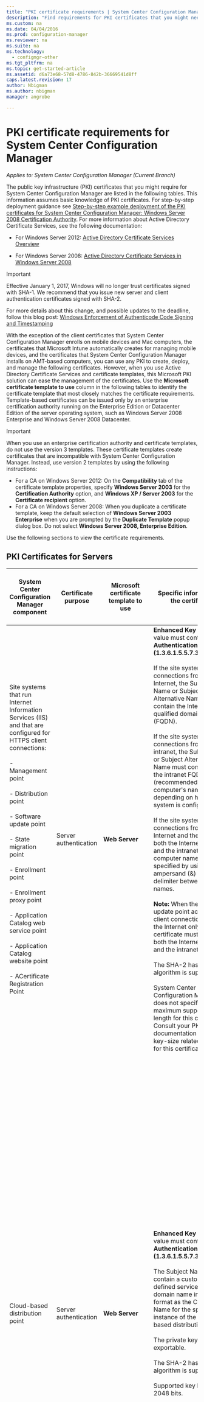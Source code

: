 ```yaml
---
title: "PKI certificate requirements | System Center Configuration Manager"
description: "Find requirements for PKI certificates that you might need for System Center Configuration Manager."
ms.custom: na
ms.date: 04/04/2016
ms.prod: configuration-manager
ms.reviewer: na
ms.suite: na
ms.technology:
  - configmgr-other
ms.tgt_pltfrm: na
ms.topic: get-started-article
ms.assetid: d6a73e68-57d8-4786-842b-36669541d8ff
caps.latest.revision: 17
author: Nbigmanms.author: nbigmanmanager: angrobe

---
```

# PKI certificate requirements for System Center Configuration Manager*Applies to: System Center Configuration Manager (Current Branch)*
The public key infrastructure (PKI) certificates that you might require for System Center Configuration Manager are listed in the following tables. This information assumes basic knowledge of PKI certificates. For step-by-step deployment guidance  see [Step-by-step example deployment of the PKI certificates for System Center Configuration Manager: Windows Server 2008 Certification Authority](/sccm/core/plan-design/network/example-deployment-of-pki-certificates). For more information about Active Directory Certificate Services, see the following documentation:  

-   For Windows Server 2012: [Active Directory Certificate Services Overview](http://go.microsoft.com/fwlink/p/?LinkId=286744)  

-   For Windows Server 2008: [Active Directory Certificate Services in Windows Server 2008](http://go.microsoft.com/fwlink/p/?LinkId=115018)  

> [!IMPORTANT]  
>  Effective January 1, 2017, Windows will no longer trust certificates signed with SHA-1.  We recommend that you issue new server and client authentication certificates signed with SHA-2.  
>   
>  For more details about this change, and possible updates to the deadline, follow this blog post: [Windows Enforcement of Authenticode Code Signing and Timestamping](http://social.technet.microsoft.com/wiki/contents/articles/32288.windows-enforcement-of-authenticode-code-signing-and-timestamping.aspx)  

 With the exception of the client certificates that System Center Configuration Manager enrolls on mobile devices and Mac computers, the certificates that Microsoft Intune automatically creates for managing mobile devices, and the certificates that System Center Configuration Manager installs on AMT-based computers, you can use any PKI to create, deploy, and manage the following certificates. However, when you use Active Directory Certificate Services and certificate templates, this Microsoft PKI solution can ease the management of the certificates. Use the **Microsoft certificate template to use** column in the following tables to identify the certificate template that most closely matches the certificate requirements. Template-based certificates can be issued only by an enterprise certification authority running on the Enterprise Edition or Datacenter Edition of the server operating system, such as Windows Server 2008 Enterprise and Windows Server 2008 Datacenter.  

> [!IMPORTANT]  
>  When you use an enterprise certification authority and certificate templates, do not use the version 3 templates. These certificate templates create certificates that are incompatible with System Center Configuration Manager. Instead, use version 2 templates by using the following instructions:  
>   
>  -   For a CA on Windows Server 2012: On the **Compatibility** tab of the certificate template properties, specify **Windows Server 2003** for the **Certification Authority** option, and **Windows XP / Server 2003** for the **Certificate recipient** option.  
> -   For a CA on Windows Server 2008: When you duplicate a certificate template, keep the default selection of **Windows Server 2003 Enterprise** when you are prompted by the **Duplicate Template** popup dialog box. Do not select **Windows Server 2008, Enterprise Edition**.  

 Use the following sections to view the certificate requirements.  

##  <a name="BKMK_PKIcertificates_for_servers"></a> PKI Certificates for Servers  

|System Center Configuration Manager component|Certificate purpose|Microsoft certificate template to use|Specific information in the certificate|How the certificate is used in System Center Configuration Manager|  
|-------------------------------------|-------------------------|-------------------------------------------|---------------------------------------------|----------------------------------------------------------|  
|Site systems that run Internet Information Services (IIS) and that are configured for HTTPS client connections:<br /><br /> - Management point<br /><br /> - Distribution point<br /><br /> - Software update point<br /><br /> - State migration point<br /><br /> - Enrollment point<br /><br /> - Enrollment proxy point<br /><br /> - Application Catalog web service point<br /><br /> - Application Catalog website point<br /><br /> - ACertificate Registration Point|Server authentication|**Web Server**|**Enhanced Key Usage** value must contain **Server Authentication (1.3.6.1.5.5.7.3.1)**.<br /><br /> If the site system accepts connections from the Internet, the Subject Name or Subject Alternative Name must contain the Internet fully qualified domain name (FQDN).<br /><br /> If the site system accepts connections from the intranet, the Subject Name or Subject Alternative Name must contain either the intranet FQDN (recommended) or the computer's name, depending on how the site system is configured.<br /><br /> If the site system accepts connections from both the Internet and the intranet, both the Internet FQDN and the intranet FQDN (or computer name) must be specified by using the ampersand (&) symbol delimiter between the two names.<br /><br /> **Note:** When the software update point accepts client connections from the Internet only, the certificate must contain both the Internet FQDN and the intranet FQDN.<br /><br /> The SHA-2 hash algorithm is supported.<br /><br /> System Center Configuration Manager does not specify a maximum supported key length for this certificate. Consult your PKI and IIS documentation for any key-size related issues for this certificate.|This certificate must reside in the Personal store in the Computer certificate store.<br /><br /> This web server certificate is used to authenticate these servers to the client and to encrypt all data transferred between the client and these servers by using Secure Sockets Layer (SSL).|  
|Cloud-based distribution point|Server authentication|**Web Server**|**Enhanced Key Usage** value must contain **Server Authentication (1.3.6.1.5.5.7.3.1)**.<br /><br /> The Subject Name must contain a customer-defined service name and domain name in an FQDN format as the Common Name for the specific instance of the cloud-based distribution point.<br /><br /> The private key must be exportable.<br /><br /> The SHA-2 hash algorithm is supported.<br /><br /> Supported key lengths: 2048 bits.|This service certificate is used to authenticate the cloud-based distribution point service to Configuration Manager clients and to encrypt all data transferred between them by using Secure Sockets Layer (SSL).This certificate must be exported in a Public Key Certificate Standard (PKCS #12) format, and the password must be known so that it can be imported when you create a cloud-based distribution point.<br /><br /> **Note:** This certificate is used in conjunction with the Windows Azure management certificate. For more information about this certificate, see [How to Create a Management Certificate](http://go.microsoft.com/fwlink/p/?LinkId=220281) and [How to Add a Management Certificate to a Windows Azure Subscription](http://go.microsoft.com/fwlink/?LinkId=241722) in the Windows Azure Platform section of the MSDN Library.|  
|Site system servers that run Microsoft SQL Server|Server authentication|**Web server**|**Enhanced Key Usage** value must contain **Server Authentication (1.3.6.1.5.5.7.3.1)**.<br /><br /> The Subject Name must contain the intranet fully qualified domain name (FQDN).<br /><br /> The SHA-2 hash algorithm is supported.<br /><br /> Maximum supported key length is 2048 bits.|This certificate must reside in the Personal store in the Computer certificate store and System Center Configuration Manager automatically copies it to the Trusted People Store for servers in the System Center Configuration Manager hierarchy that might have to establish trust with the server.<br /><br /> These certificates are used for server-to-server authentication.|  
|SQL Server cluster: Site system servers that run Microsoft SQL Server|Server authentication|**Web server**|**Enhanced Key Usage** value must contain **Server Authentication (1.3.6.1.5.5.7.3.1)**.<br /><br /> The Subject Name must contain the intranet fully qualified domain name (FQDN) of the cluster.<br /><br /> The private key must be exportable.<br /><br /> The certificate must have a validity period of at least two years when you configure System Center Configuration Manager to use the SQL Server cluster.<br /><br /> The SHA-2 hash algorithm is supported.<br /><br /> Maximum supported key length is 2048 bits.|After you have requested and installed this certificate on one node in the cluster, export the certificate and import it to each additional node in the SQL Server cluster.<br /><br /> This certificate must reside in the Personal store in the Computer certificate store and System Center Configuration Manager automatically copies it to the Trusted People Store for servers in the System Center Configuration Manager hierarchy that might have to establish trust with the server.<br /><br /> These certificates are used for server-to-server authentication.|  
|Site system monitoring for the following site system roles:<br /><br /> Management point<br /><br /> State migration point|Client authentication|**Workstation Authentication**|**Enhanced Key Usage** value must contain **Client Authentication (1.3.6.1.5.5.7.3.2)**.<br /><br /> Computers must have a unique value in the Subject Name field or in the Subject Alternative Name field.<br /><br /> **Note:** If you are using multiple values for the Subject Alternative Name, only the first value is used.<br /><br /> The SHA-2 hash algorithm is supported.<br /><br /> Maximum supported key length is 2048 bits.|This certificate is required on the listed site system servers, even if the System Center Configuration Manager client is not installed, so that the health of these site system roles can be monitored and reported to the site.<br /><br /> The certificate for these site systems must reside in the Personal store of the Computer certificate store.|  
|Servers running the System Center Configuration Manager Policy Module with the Network Device Enrollment Service role service.|Client authentication|Workstation Authentication|**Enhanced Key Usage** value must contain **Client Authentication (1.3.6.1.5.5.7.3.2)**.<br /><br /> There are no specific requirements for the certificate Subject or Subject Alternative Name (SAN), and you can use the same certificate for multiple servers running the Network Device Enrollment Service.<br /><br /> SHA-2 and SHA-3 hash algorithms are supported.<br /><br /> Supported key lengths: 1024 bits and 2048 bits.||  
|Site systems that have a distribution point installed|Client authentication|**Workstation Authentication**|**Enhanced Key Usage** value must contain **Client Authentication (1.3.6.1.5.5.7.3.2)**.<br /><br /> There are no specific requirements for the certificate Subject or Subject Alternative Name (SAN), and you can use the same certificate for multiple distribution points. However, we recommend a different certificate for each distribution point.<br /><br /> The private key must be exportable.<br /><br /> The SHA-2 hash algorithm is supported.<br /><br /> Maximum supported key length is 2048 bits.|This certificate has two purposes:<br /><br /> - It authenticates the distribution point to an HTTPS-enabled management point before the distribution point sends status messages.<br /><br /> - When the **Enable PXE support for clients** distribution point option is selected, the certificate is sent to computers that so that if task sequences in the operating system deployment process include client actions such as client policy retrieval or sending inventory information, the client computers can connect to a HTTPS-enabled management point during the deployment of the operating system.<br /><br /> This certificate is used for the duration of the operating system deployment process only and is not installed on the client. Because of this temporary use, the same certificate can be used for every operating system deployment if you do not want to use multiple client certificates.<br /><br /> This certificate must be exported in a Public Key Certificate Standard (PKCS #12) format, and the password must be known so that it can be imported into the distribution point properties.<br /><br /> **Note:** The requirements for this certificate are the same as the client certificate for boot images for deploying operating systems. Because the requirements are the same, you can use the same certificate file.|  
|Out of band service point|AMT Provisioning|**Web Server** (modified)|**Enhanced Key Usage** value must contain **Server Authentication (1.3.6.1.5.5.7.3.1)** and the following object identifier: **2.16.840.1.113741.1.2.3**.<br /><br /> The subject name field must contain the FQDN of the server that is hosting the out of band service point.<br /><br /> **Note:** If you request an AMT provisioning certificate from an external CA instead of from your own internal CA, and it does not support the AMT provisioning object identifier of 2.16.840.1.113741.1.2.3, you can alternatively specify the following text string as an organizational unit (OU) attribute in the certificate subject name: **Intel(R) Client Setup Certificate**. This exact text string in English must be used, in the same case, without a trailing period, and in addition to the FQDN of the server that is hosting the out of band service point.<br /><br /> Supported key lengths: 1024 and 2048. For AMT 6.0 and later versions, the key length of 4096 bits is also supported.|This certificate resides in the Personal store in the Computer certificate store of the out of band service point site system server.<br /><br /> This AMT provisioning certificate is used to prepare computers for out of band management.<br /><br /> You must request this certificate from a CA that supplies AMT provisioning certificates, and the BIOS extension for the Intel AMT-based computers must be configured to use the root certificate thumbprint (also referred to as the certificate hash) for this provisioning certificate.<br /><br /> VeriSign is a typical example of an external CA that provides AMT provisioning certificates, but you can also use your own internal CA.<br /><br /> Install the certificate on the server that hosts the out of band service point, which must be able to chain successfully to the certificate's root CA. (By default, the root CA certificate and intermediate CA certificate for VeriSign are installed when Windows installs.)|  
|Site system server that runs the Microsoft Intune connector|Client authentication|Not applicable: Intune automatically creates this certificate.|Enhanced Key Usage value contains Client Authentication (1.3.6.1.5.5.7.3.2).<br /><br /> 3 custom extensions uniquely identify the customers Intune subscription.<br /><br /> The key size is 2048 bits and uses the SHA-1 hash algorithm.<br /><br /> **Note:** You cannot change these settings: This information is provided for informational purposes only.|This certificate is automatically requested and installed to the Configuration Manager database when you subscribe to Microsoft Intune. When you install the Microsoft Intune connector, this certificate is then installed on the site system server that runs the Microsoft Intune connector. It is installed into the Computer certificate store.<br /><br /> This certificate is used to authenticate the Configuration Manager hierarchy to Microsoft Intune by using the Microsoft Intune connector. All data that is transferred between them uses Secure Sockets Layer (SSL).|  

###  <a name="BKMK_PKIcertificates_for_proxyservers"></a> Proxy Web Servers for Internet-Based Client Management  
 If the site supports Internet-based client management, and you are using a proxy web server by using SSL termination (bridging) for incoming Internet connections, the proxy web server has the certificate requirements listed in the following table.  

> [!NOTE]  
>  If you are using a proxy web server without SSL termination (tunneling), no additional certificates are required on the proxy web server.  

|Network infrastructure component|Certificate purpose|Microsoft certificate template to use|Specific information in the certificate|How the certificate is used in System Center Configuration Manager|  
|--------------------------------------|-------------------------|-------------------------------------------|---------------------------------------------|----------------------------------------------------------|  
|Proxy web server accepting client connections over the Internet|Server authentication and client authentication|1. <br />                        **Web Server**<br /><br /> 2. <br />                        **Workstation Authentication**|Internet FQDN in the Subject Name field or in the Subject Alternative Name field (if you are using Microsoft certificate templates, the Subject Alternative Name is available with the workstation template only).<br /><br /> The SHA-2 hash algorithm is supported.|This certificate is used to authenticate the following servers to Internet clients and to encrypt all data transferred between the client and this server by using SSL:<br /><br /> - Internet-based management point<br /><br /> - Internet-based distribution point<br /><br /> - Internet-based software update point<br /><br /> The client authentication is used to bridge client connections between the System Center Configuration Manager clients and the Internet-based site systems.|  

##  <a name="BKMK_PKIcertificates_for_clients"></a> PKI Certificates for Clients  

|System Center Configuration Manager component|Certificate purpose|Microsoft certificate template to use|Specific information in the certificate|How the certificate is used in System Center Configuration Manager|  
|-------------------------------------|-------------------------|-------------------------------------------|---------------------------------------------|----------------------------------------------------------|  
|Windows client computers|Client authentication|**Workstation Authentication**|**Enhanced Key Usage** value must contain **Client Authentication (1.3.6.1.5.5.7.3.2)**.<br /><br /> Client computers must have a unique value in the Subject Name field or in the Subject Alternative Name field.<br /><br /> **Note:** If you are using multiple values for the Subject Alternative Name, only the first value is used.<br /><br /> The SHA-2 hash algorithm is supported.<br /><br /> Maximum supported key length is 2048 bits.|By default, System Center Configuration Manager looks for computer certificates in the Personal store in the Computer certificate store.<br /><br /> With the exception of the software update point and the Application Catalog website point, this certificate authenticates the client to site system servers that run IIS and that are configured to use HTTPS.|  
|Mobile device clients|Client authentication|**Authenticated Session**|**Enhanced Key Usage** value must contain **Client Authentication (1.3.6.1.5.5.7.3.2)**.<br /><br /> SHA-1<br /><br /> Maximum supported key length is 2048 bits.<br /><br /> **Notes:**<br /><br /> - These certificates must be in Distinguished Encoding Rules (DER) encoded binary X.509 format.<br /><br /> - Base64 encoded X.509 format is not supported.|This certificate authenticates the mobile device client to the site system servers that it communicates with, such as management points and distribution points.|  
|Boot images for deploying operating systems|Client authentication|**Workstation Authentication**|**Enhanced Key Usage** value must contain **Client Authentication (1.3.6.1.5.5.7.3.2)**.<br /><br /> There are no specific requirements for the certificate Subject Name field or Subject Alternative Name (SAN), and you can use the same certificate for all boot mages.<br /><br /> The private key must be exportable.<br /><br /> The SHA-2 hash algorithm is supported.<br /><br /> Maximum supported key length is 2048 bits.|The certificate is used if task sequences in the operating system deployment process include client actions such as client policy retrieval or sending inventory information.<br /><br /> This certificate is used for the duration of the operating system deployment process only and is not installed on the client. Because of this temporary use, the same certificate can be used for every operating system deployment if you do not want to use multiple client certificates.<br /><br /> This certificate must be exported in a Public Key Certificate Standard (PKCS #12) format, and the password must be known so that it can be imported into the System Center Configuration Manager boot images.<br /><br /> This certificate is temporary for the task sequence and not used to install the client. When you have an environment with  HTTPS only, the client must have a valid certificate for the client to communicate with the site and for the deployment to continue. The client certificate can be generated automatically by the client when it is joined to Active Directory, or you can install a client certificate by using another method.<br /><br /> **Note:** The requirements for this certificate are the same as the server certificate for site systems that have a distribution point installed. Because the requirements are the same, you can use the same certificate file.|  
|Mac client computers|Client authentication|For System Center Configuration Manager enrollment:**Authenticated Session**<br /><br /> For certificate installation independent from System Center Configuration Manager: **Workstation Authentication**|**Enhanced Key Usage** value must contain **Client Authentication (1.3.6.1.5.5.7.3.2)**.<br /><br /> For System Center Configuration Manager that creates a User certificate, the certificate Subject value is automatically populated with the user name of the person who enrolls the Mac computer.<br /><br /> For certificate installation that does not use System Center Configuration Manager enrollment but deploys a Computer certificate independently from System Center Configuration Manager, the certificate Subject value must be unique. For example, specify the FQDN of the computer.<br /><br /> The Subject Alternative Name field is not supported.<br /><br /> The SHA-2 hash algorithm is supported.<br /><br /> Maximum supported key length is 2048 bits.|This certificate authenticates the Mac client computer to the site system servers that it communicates with, such as management points and distribution points.|  
|Linux and UNIX client computers|Client authentication|**Workstation Authentication**|**Enhanced Key Usage** value must contain **Client Authentication (1.3.6.1.5.5.7.3.2)**.<br /><br /> The Subject Alternative Name field is not supported.<br /><br /> The private key must be exportable.<br /><br /> SHA-2 hash algorithm is supported if the operating system of the client supports SHA-2. For more information, see the [About Linux and UNIX Operating Systems That do not Support SHA-256](../../../core/clients/deploy/plan/planning-for-client-deployment-to-linux-and-unix-computers.md#BKMK_NoSHA-256)section in [Planning for client deployment to Linux and UNIX computers in System Center Configuration Manager](../../../core/clients/deploy/plan/planning-for-client-deployment-to-linux-and-unix-computers.md).<br /><br /> Supported key lengths: 2048 bits.<br /><br /> **Note:** These certificates must be in Distinguished Encoding Rules (DER) encoded binary X.509 format. Base64 encoded X.509 format is not supported.|This certificate authenticates the Mac client computer to the site system servers that it communicates with, such as management points and distribution points. This certificate must be exported in a Public Key Certificate Standard (PKCS#12) format, and the password must be known so you can specify it to the client when you specify the PKI certificate.<br /><br /> For additional information, see the [Planning for Security and Certificates for Linux and UNIX Servers](../../../core/clients/deploy/plan/planning-for-client-deployment-to-linux-and-unix-computers.md#BKMK_SecurityforLnU)section in [Planning for client deployment to Linux and UNIX computers in System Center Configuration Manager](../../../core/clients/deploy/plan/planning-for-client-deployment-to-linux-and-unix-computers.md).|  
|- Root certification authority (CA) certificates for the following scenarios:<br /><br /> - Operating system deployment<br /><br /> - Mobile device enrollment<br /><br /> - RADIUS server authentication for Intel AMT-based computers<br /><br /> - Client certificate authentication|Certificate chain to a trusted source|Not applicable.|Standard root CA certificate.|The root CA certificate must be provided when clients have to chain the certificates of the communicating server to a trusted source. This applies in the following scenarios:<br /><br /> - When you deploy an operating system, and task sequences run that connect the client computer to a management point that is configured to use HTTPS.<br /><br /> - When you enroll a mobile device to be managed by System Center Configuration Manager.<br /><br /> - When you use 802.1X authentication for AMT-based computers, and you want to specify a file for the RADIUS server's root certificate.<br /><br /> In addition, the root CA certificate for clients must be provided if the client certificates are issued by a different CA hierarchy than the CA hierarchy that issued the management point certificate.|  
|Intel AMT-based computers|Server authentication.|**Web Server** (modified)<br /><br /> You must configure the Subject Name for **Build from this Active Directory information**, and then select **Common name** for the **Subject name format**.<br /><br /> You must grant **Read** and **Enroll** permissions to the universal security group that you specify in the out of band management component properties.|**Enhanced Key Usage** value must contain **Server Authentication (1.3.6.1.5.5.7.3.1)**.<br /><br /> The Subject Name must contain the FQDN of the AMT-based computer, which is supplied automatically from Active Directory Domain Services.|This certificate resides in the nonvolatile random access memory of the management controller in the computer and is not viewable in the Windows user interface.<br /><br /> Each Intel AMT-based computer requests this certificate during AMT provisioning and for subsequent updates. If you remove AMT provisioning information from these computers, they revoke this certificate.<br /><br /> When this certificate is installed on Intel AMT-based computers, the certificate chain to the root CA is also installed. AMT-based computers cannot support CA certificates with a key length larger than 2048 bits.<br /><br /> After the certificate is installed on Intel AMT-based computers, this certificate authenticates the AMT-based computers to the out of band service point site system server and to computers that are run the out of band management console, and encrypts all data transferred between them by using Transport Layer Security (TLS).|  
|Intel AMT 802.1X client certificate|Client authentication|**Workstation Authentication**<br /><br /> You must configure the Subject Name for **Build from this Active Directory information**, and then select **Common name** for the **Subject name format**, clear the DNS name and select the User principal name (UPN) for the alternative subject name.<br /><br /> You must grant the universal security group that you specify in the out of band management component properties **Read** and **Enroll** permissions to this certificate template.|**Enhanced Key Usage** value must contain **Client Authentication (1.3.6.1.5.5.7.3.2)**.<br /><br /> The subject name field must contain the FQDN of the AMT-based computer and the subject alternative name must contain the UPN.<br /><br /> Maximum supported key length: 2048 bits.|This certificate resides in the nonvolatile random access memory of the management controller in the computer and is not viewable in the Windows user interface.<br /><br /> Each Intel AMT-based computer can request this certificate during AMT provisioning but they do not revoke this certificate when their AMT provisioning information is removed.<br /><br /> After the certificate is installed on AMT-based computers, this certificate authenticates the AMT-based computers to the RADIUS server so that it can then be authorized for network access.|  
|Mobile devices that are enrolled by Microsoft Intune|Client authentication|Not applicable: Intune automatically creates this certificate.|Enhanced Key Usage value contains Client Authentication (1.3.6.1.5.5.7.3.2).<br /><br /> 3 custom extensions uniquely identify the customer Intune subscription.<br /><br /> Users can supply the certificate Subject value during enrollment. However, this value is not used by Intune to identify the device.<br /><br /> The key size is 2048 bits and uses the SHA-1 hash algorithm.<br /><br /> **Note:** You cannot change these settings: This information is provided for informational purposes only.|This certificate is automatically requested and installed when authenticated users enroll their mobiles devices by using Microsoft Intune. The resulting certificate on the device resides in the Computer store and authenticates the enrolled mobile device to Intune, so that it can then be managed.<br /><br /> Because of the custom extensions in the certificate, authentication is restricted to the Intune subscription that has been established for the organization.|
